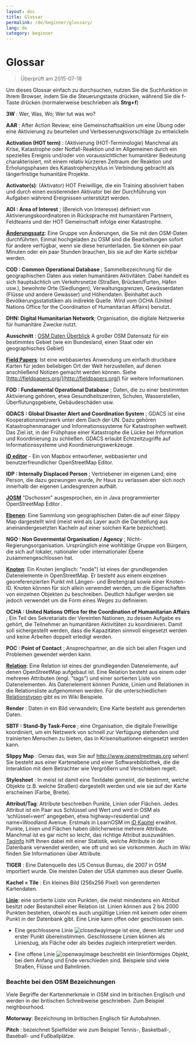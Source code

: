 ```yaml
---
layout: doc
title: Glossar 
permalink: /de/beginner/glossary/
lang: de
category: beginner
---
```


Glossar 
============

> Überprüft am 2015-07-18  

Um dieses Glossar einfach zu durchsuchen, nutzen Sie die Suchfunktion in Ihrem Browser, indem Sie die Steuerungstaste drücken, während Sie die f-Taste drücken (normalerweise beschrieben als **Strg+f**)  

**3W** : Wer, Was, Wo; Wer tut was wo?  

**AAR** : After Action Review; eine Gemeinschaftsaktion um eine Übung oder eine Aktivierung zu beurteilen und Verbesserungsvorschläge zu entwickeln

**Activation (HOT term)** : (Aktivierung (HOT-Terminologie) Manchmal als Krise, Katastrophe oder Notfall-Reaktion und im Allgemeinen durch ein spezielles Ereignis und/oder von voraussichtlicher humanitärer Bedeutung charakterisiert, mit einem relativ kürzeren Zeitraum der Reaktion und Erholungsphasen des Katastrophenzyklus in Verbindung gebracht  als längerfristige humanitäre Projekte.

**Activator(s)**: (Aktivator) HOT Freiwillige, die ein Training absolviert haben und durch einen existierenden Aktivator bei der Durchführung von Aufgaben während Ereignissen unterstützt werden. 

**AOI : Area of Interest** ; (Bereich von Interesse) definiert von Aktivierungskoordinatoren in Rücksprache mit humanitären Partnern, Feldteams und der HOT Gemeinschaft infolge einer Katastrophe.


**[Änderungssatz](https://wiki.openstreetmap.org/wiki/DE:Changeset)**: Eine Gruppe von Änderungen, die Sie mit den OSM-Daten durchführten. Einmal hochgeladen zu OSM sind die Bearbeitungen sofort für andere verfügbar, wenn sie diese herunterladen. Sie können ein paar Minuten oder ein paar Stunden brauchen, bis sie auf der Karte sichtbar werden.

**COD : Common Operational Database** ; Sammelbezeichnung für die geographischen Daten aus vielen humanitären Aktivitäten. Dabei handelt es sich hauptsächlich um Verkehrsnetze (Straßen, Brücken/Furten, Häfen usw.), bewohnte Orte (Siedlungen), Verwaltungsgrenzen, Gewässerdaten (Flüsse und andere Gewässer) und Höhendaten. Beinhaltet auch Bevölkerungsstatistiken als indirekte Quelle. Wird vom OCHA (United Nations Office for the Coordination of Humanitarian Affairs) benutzt.

**DHN: Digital Humanitarian Network**; Organisation, die digitale Netzwerke für humanitäre Zwecke nutzt.

**Ausschnitt** : [OSM Daten Überblick](/de/osm-data/data-overview/) A großer OSM Datensatz für ein bestimmtes Gebiet (wie ein Bundesland, einen Staat oder ein geographisches Gebiet)

**[Field Papers](/de/mobile-mapping/field-papers/)**: Ist eine webbasiertes Anwendung um einfach druckbare Karten für jeden beliebigen Ort der Welt herzustellen, auf denen anschließend Notizen gemacht werden können. Siehe  [http://fieldpapers.org/](http://fieldpapers.org/)  für weitere Informationen. 

**FOD : Fundamental Operational Database** ; Daten, die zu einer bestimmten Aktivierung gehören, etwa Gesundheitszentren, Schulen, Wasserstellen, Überflutungsgebiete, Gebäudeschäden usw.

**GDACS :  Global Disaster Alert and Coordination System** ; GDACS ist eine Kooperationsnetzwerk unter dem Dach der UN. Dazu gehören Katastrophenmanager und Informationssysteme für Katastrophen weltweit. Das Ziel ist, in der Frühphase einer Katastrophe die Lücke bei Information und Koordinierung zu schließen. GDACS erlaubt Echtzeitzugriffe auf Informationssysteme und Koordinierungswerkzeuge.

**[iD editor](/de/beginner/id-editor/)** - Ein von Mapbox entworfener, webbasierter und benutzerfreundlicher OpenStreetMap Editor. 

**IDP : Internally Displaced Person** ; Vertriebener im eigenen Land; eine Person, die dazu gezwungen wurde, ihr Haus zu verlassen aber sich noch innerhalb der eigenen Landesgrenzen aufhält.

**[JOSM](https://josm.openstreetmap.de/)** "Dschossm" ausgesprochen, ein in Java programmierter OpenStreetMap Editor . 

**[Ebenen](http://wiki.openstreetmap.org/wiki/Layer)**: Eine Sammlung von geographischen Daten die auf einer Slippy Map dargestellt wird (meist wird als Layer auch die Darstellung aus aneinandergesetzten Kacheln auf einer solchen Karte bezeichnet).

**NGO : Non Govermental Organisation / Agency** ; Nicht-Regierungsorganisation. Ursprünglich eine wohltätige Gruppe von Bürgern, die sich auf lokaler, nationaler oder internationaler Ebene zusammengeschlossen hat.  

**[Knoten](https://wiki.openstreetmap.org/wiki/DE:Node)**: Ein Knoten (englisch: "node") ist eines der grundlegenden Datenelemente in OpenStreetMap. Er besteht aus einem einzelnen georeferenzierten Punkt mit Längen- und Breitengrad sowie einer Knoten-ID. Knoten können für sich allein verwendet werden, um die Eigenschaften von einzelnen Objekten zu beschreiben. Deutlich häufiger werden sie jedoch verwendet um die Form eines Weges zu definieren.

**OCHA : United Nations Office for the Coordination of Humanitarian Affairs** ; Ein Teil des Sekretariats der Vereinten Nationen, zu dessen Aufgabe es gehört, die Teilnehmer an humanitären Aktivitäten zu koordinieren. Damit soll sichergestellt werden, dass die Kapazitäten sinnvoll eingesetzt werden und keine Arbeiten doppelt erledigt werden.

**POC : Point of Contact** ; Ansprechpartner, an die sich bei allen Fragen und Problemen gewendet werden kann.

**[Relation](http://wiki.openstreetmap.org/wiki/DE:Relationen)**: Eine Relation ist eines der grundlegenden Datenelemente, auf denen OpenStreetMap aufgebaut ist. Eine Relation besteht aus einem oder mehreren Attributen (engl. "tags") und einer sortierten Liste von Datenelementen. Als Datenelement können Punkte, Linien und Relationen in die Relationsliste aufgenommen werden. Für die unterschiedlichen [Relationstypen](http://wiki.openstreetmap.org/wiki/DE:Types_of_relation) gibt es im Wiki Beispiele. 

**Render** : Daten in ein Bild verwandeln; Eine Karte besteht aus gerenderten Daten.

**SBTF : Stand-By Task-Force** ; eine Organisation, die digitale Freiwillige koordiniert, um ein Netzwerk von schnell zur Verfügung stehenden und trainierten Menschen zu bieten, das in Krisensituationen eingesetzt werden kann.

**Slippy Map** : Genau das, was Sie auf http://www.openstreetmap.org sehen! Sie besteht aus einer Kartenebene und einer Softwarebibliothek, die die Interaktion mit dem Betrachter wie Vergrößern und Verschieben regelt.

**Stylesheet** : In meist ist damit eine Textdatei gemeint, die bestimmt, welche Objekte (z.B. welche Straßen) dargestellt werden und wie sie auf der Karte erscheinen (Farbe, Breite).

**Attribut/Tag**: Attribute beschreiben Punkte, Linien oder Flächen. Jedes Attribut ist ein Paar aus Schlüssel und Wert und wird in OSM als ‘schlüssel=wert’ angegeben, etwa highway=residential und name=Woodland Avenue. Erstmals in LearnOSM im [iD Kapitel](/de/beginner/id-editor/#basic-editing-with-id) erwähnt. Punkte, Linien und Flächen haben üblicherweise mehrere Attribute. Manchmal ist es gar nicht so leicht, das richtige Attribut auszuwählen. [Taginfo](https://taginfo.openstreetmap.org/) hilft Ihnen dabei mit einer Statistik, welche Attribute in der Datenbank verwendet werden, wie oft und wo sie vorkommen. Auch im Wiki finden Sie Informationen über Attribute.

**TIGER** : Eine Datenquelle des US Census Bureau, die 2007 in OSM importiert wurde. Die meisten Daten der USA stammen aus dieser Quelle.

**Kachel = Tile** : Ein kleines Bild (256x256 Pixel) von gerenderten Kartendaten.

**[Linie](http://wiki.openstreetmap.org/wiki/DE:Way)**: eine sortierte Liste von Punkten, die meist mindestens ein Attribut besitzt oder Bestandteil einer Relation ist. Linien können aus 2 bis 2000 Punkten bestehen, obwohl es auch ungültige Linien mit keinem oder einem Punkt in der Datenbank gibt. Eine Linie kann offen oder geschlossen sein.  

* Eine geschlossene Linie ![closedwayimage](http://wiki.openstreetmap.org/w/images/thumb/e/ed/Mf_closed_way.svg/20px-Mf_closed_way.svg.png) ist eine, deren letzter und erster Punkt übereinstimmen. Geschlossene Linien können als Linienzug, als Fläche oder als beides zugleich interpretiert werden. 

* Eine offene Linie ![openwayimage](http://wiki.openstreetmap.org/w/images/thumb/2/2a/Mf_way.svg/20px-Mf_way.svg.png) beschreibt ein linienförmiges Objekt, bei dem Anfang und Ende verschieden sind. Beispiele sind viele Straßen, Flüsse und Bahnlinien.
 
### Beachte bei den OSM Bezeichnungen

Viele Begriffe der Kartenmerkmale in OSM sind im britischen Englisch und werden in der britischen Schreibweise geschrieben. Zum Beispiel neighbourhood.

**Motorway**: Bezeichnung im britischen Englisch für  Autobahnen.

**Pitch** : bezeichnet Spielfelder wie zum Beispiel Tennis-, Basketball-, Baseball- und Fußballplätze.